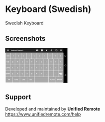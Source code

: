 # Keyboard (Swedish)
Swedish Keyboard

## Screenshots
<img src="ignore/screen.png" width="200" />

## Support
Developed and maintained by **Unified Remote**  
https://www.unifiedremote.com/help
